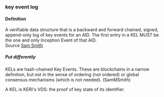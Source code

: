 ### key event log

<h4>Definition</h4><p>A verifiable data structure that is a backward and forward chained, signed, append-only log of key events for an AID. The first entry in a KEL MUST be the one and only Inception Event of that AID.<br>Source <a href="https://github.com/WebOfTrust/ietf-keri/blob/main/draft-ssmith-keri.md#basic-terminology">Sam Smith</a></p><h5>Put differently</h5><p>KELs are hash-chained Key Events. These are blockchains in a narrow definition, but not in the sense of ordering (not ordered) or global consensus mechanisms (which is not needed). (SamMSmith)</p><p>A KEL is KERI&#39;s VDS: the proof of key state of its identifier.</p>